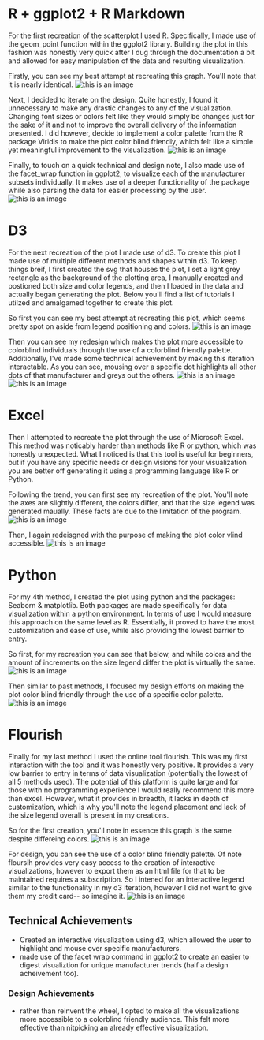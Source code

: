
# R + ggplot2 + R Markdown

For the first recreation of the scatterplot I used R. Specifically, I made use of the geom_point function within the ggplot2 library.
Building the plot in this fashion was honestly very quick after I dug through the documentation a bit and allowed for easy manipulation of the data and resulting visualization.

Firstly, you can see my best attempt at recreating this graph. You'll note that it is nearly identical.
![this is an image](https://github.com/njtourtillott/a2-DataVis-5ways/blob/main/img/r%20plot.png)

Next, I decided to iterate on the design. Quite honestly, I found it unnecessary to make any drastic changes to any of the visualization. Changing font sizes or colors felt like they would simply be changes just for the sake of it and not to improve the overall delivery of the information presented. I did however, decide to implement a color palette from the R package Viridis to make the plot color blind friendly, which felt like a simple yet meaningful improvement to the visualization.
![this is an image](https://github.com/njtourtillott/a2-DataVis-5ways/blob/main/img/r%20plot%202.png)

Finally, to touch on a quick technical and design note, I also made use of the facet_wrap function in ggplot2, to visualize each of the manufacturer subsets individually. It makes use of a deeper functionality of the package while also parsing the data for easier processing by the user.
![this is an image](https://github.com/njtourtillott/a2-DataVis-5ways/blob/main/img/rplot3.png)



# D3

For the next recreation of the plot I made use of d3. To create this plot I made use of multiple different methods and shapes within d3. To keep things breif, I first created the svg that houses the plot, I set a light grey rectangle as the background of the plotting area, I manually created and postioned both size and color legends, and then I loaded in the data and actually began generating the plot. Below you'll find a list of tutorials I utilzed and amalgamed together to create this plot.

So first you can see my best attempt at recreating this plot, which seems pretty spot on aside from legend positioning and colors.
![this is an image](https://github.com/njtourtillott/a2-DataVis-5ways/blob/main/img/Screen%20Shot%202022-02-11%20at%202.38.23%20PM.png)

Then you can see my redesign which makes the plot more accessible to colorblind individuals through the use of a colorblind friendly palette. Additionally, I've made some technical achievement by making this iteration interactable. As you can see, mousing over a specific dot highlights all other dots of that manufacturer and greys out the others.
![this is an image](https://github.com/njtourtillott/a2-DataVis-5ways/blob/main/img/Screen%20Shot%202022-02-11%20at%202.38.31%20PM.png)
![this is an image](https://github.com/njtourtillott/a2-DataVis-5ways/blob/main/img/Screen%20Shot%202022-02-11%20at%202.38.38%20PM.png)



# Excel

Then I attempted to recreate the plot through the use of Microsoft Excel. This method was noticably harder than methods like R or python, which was honestly unexpected. What I noticed is that this tool is useful for beginners, but if you have any specific needs or design visions for your visualization you are better off generating it using a programming language like R or Python.

Following the trend, you can first see my recreation of the plot. You'll note the axes are slightly different, the colors differ, and that the size legend was generated maually. These facts are due to the limitation of the program.
![this is an image](https://github.com/njtourtillott/a2-DataVis-5ways/blob/main/img/Screen%20Shot%202022-02-11%20at%202.33.36%20PM.png)

Then, I again redeisgned with the purpose of making the plot color vlind accessible.
![this is an image](https://github.com/njtourtillott/a2-DataVis-5ways/blob/main/img/Screen%20Shot%202022-02-11%20at%202.33.47%20PM.png)


# Python

For my 4th method, I created the plot using python and the packages: Seaborn & matplotlib. Both packages are made specifically for data visualization within a python environment. In terms of use I would measure this approach on the same level as R. Essentially, it proved to have the most customization and ease of use, while also providing the lowest barrier to entry. 

So first, for my recreation you can see that below, and while colors and the amount of increments on the size legend differ the plot is virtually the same.
![this is an image](https://github.com/njtourtillott/a2-DataVis-5ways/blob/main/img/seaborn%20plot%201.png)

Then similar to past methods, I focused my design efforts on making the plot color blind friendly through the use of a specific color palette.
![this is an image](https://github.com/njtourtillott/a2-DataVis-5ways/blob/main/img/seaborn%20plot%202.png)


# Flourish

Finally for my last method I used the online tool flourish. This was my first interaction with the tool and it was honestly very positive. It provides a very low barrier to entry in terms of data visualization (potentially the lowest of all 5 methods used). The potential of this platform is quite large and for those with no programming experience I would really recommend this more than excel. However, what it provides in breadth, it lacks in depth of customization, which is why you'll note the legend placement and lack of the size legend overall is present in my creations.

So for the first creation, you'll note in essence this graph is the same despite differeing colors.
![this is an image](https://github.com/njtourtillott/a2-DataVis-5ways/blob/main/img/Data%20Viz%20A2.png)

For design, you can see the use of a color blind friendly palette. Of note floursih provides very easy access to the creation of interactive visualizations, however to export them as an html file for that to be maintained requires a subscription. So I intened for an interactive legend similar to the functionality in my d3 iteration, however I did not want to give them my credit card-- so imagine it.
![this is an image](https://github.com/njtourtillott/a2-DataVis-5ways/blob/main/img/Data%20Viz%20A2-2.png)



## Technical Achievements
- Created an interactive visualization using d3, which allowed the user to highlight and mouse over specific manufacturers.
- made use of the facet wrap command in ggplot2 to create an easier to digest visualiztion for unique manufacturer trends (half a design acheivement too).

### Design Achievements
- rather than reinvent the wheel, I opted to make all the visualizations more accessible to a colorblind friendly audience. This felt more effective than nitpicking an already effective visualization.
